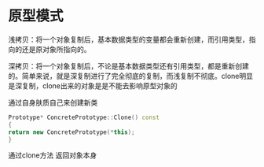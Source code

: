 # 原型模式

浅拷贝：将一个对象复制后，基本数据类型的变量都会重新创建，而引用类型，指向的还是原对象所指向的。

深拷贝：将一个对象复制后，不论是基本数据类型还有引用类型，都是重新创建的。简单来说，就是深复制进行了完全彻底的复制，而浅复制不彻底。clone明显是深复制，clone出来的对象是是不能去影响原型对象的

通过自身肤质自己来创建新类

```c++
Prototype* ConcretePrototype::Clone() const 
{ 
return new ConcretePrototype(*this); 
}
```

通过clone方法 返回对象本身

